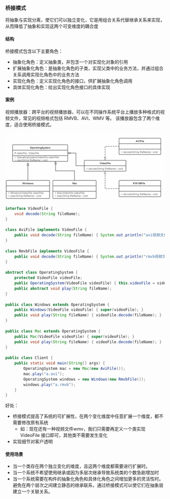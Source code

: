 ### 桥接模式

将抽象与实现分离，使它们可以独立变化，它是用组合关系代替继承关系来实现，从而降低了抽象和实现这两个可变维度的耦合度

#### 结构

桥接模式包含以下主要角色：
- 抽象化角色：定义抽象类，并包含一个对实现化对象的引用
- 扩展抽象化角色：是抽象化角色的子类，实现父类中的业务方法，并通过组合关系调用实现化角色中的业务方法
- 实现化角色：定义实现化角色的接口，供扩展抽象化角色调用
- 具体实现化角色：给出实现化角色接口的具体实现

#### 案例

视频播放器：跨平台的视频播放器，可以在不同操作系统平台上播放多种格式的视频文件，常见的视频格式包括 RMVB、AVI、WMV 等。
该播放器包含了两个维度，适合使用桥接模式。

<img src="images/桥接模式类图.jpeg"/>

```java
interface VideoFile {
    void decode(String fileName);
}

class AviFile implements VideoFile {
    public void decode(String fileName) { System.out.println("avi视频文件: " + fileName); }
}

class RmvbFile implements VideoFile {
    public void decode(String fileName) { System.out.println("rmvb视频文件: " + fileName); }
}

abstract class OperatingSystem {
    protected VideoFile videoFile;
    public OperatingSystem(VideoFile videoFile) { this.videoFile = videoFile; }
    public abstract void play(String fileName);
}

public class Windows extends OperatingSystem {
    public Windows(VideoFile videoFile) { super(videoFile); }
    public void play(String fileName) { videoFile.decode(fileName); }
}

public class Mac extends OperatingSystem {
    public Mac(VideoFile videoFile) { super(videoFile); }
    public void play(String fileName) { videoFile.decode(fileName); }
}

public class Client {
    public static void main(String[] args) {
        OperatingSystem mac = new Mac(new AviFile());
        mac.play("a.avi");
        OperatingSystem windows = new Windows(new RmvbFile());
        windows.play("a.rmvb");
    }
}
```

好处：
- 桥接模式提高了系统的可扩展性，在两个变化维度中任意扩展一个维度，都不需要修改原有系统
  - 如：现在还有一种视频文件wmv，我们只需要再定义一个类实现 VideoFile 接口即可，其他类不需要发生变化
- 实现细节对客户透明

#### 使用场景
- 当一个类存在两个独立变化的维度，且这两个维度都需要进行扩展时。
- 当一个系统不希望使用继承或因为多层次继承导致系统类的个数急剧增加时
- 当一个系统需要在构件的抽象化角色和具体化角色之间增加更多的灵活性时。
避免在两个层次之间建立静态的继承联系，通过桥接模式可以使它们在抽象层建立一个关联关系。









